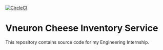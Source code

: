 [![CircleCI](https://circleci.com/gh/khalilsleimi/stage-ing/vneuron-cheese-inventory-service.svg?style=svg)](https://circleci.com/gh/khalilsleimi/stage-ing/vneuron-cheese-inventory-service)
# Vneuron Cheese Inventory Service

This repository contains source code for my Engineering Internship.
